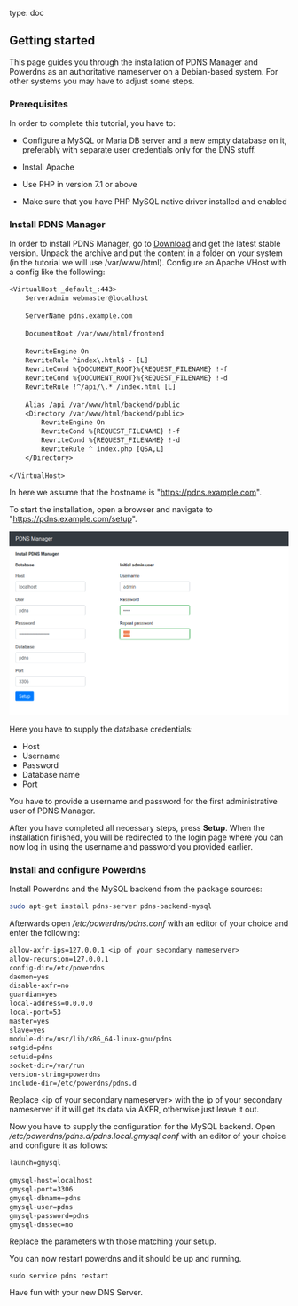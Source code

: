 type: doc

## Getting started

This page guides you through the installation of PDNS Manager and
Powerdns as an authoritative nameserver on a Debian-based system. For other
systems you may have to adjust some steps.

### Prerequisites

In order to complete this tutorial, you have to:

 * Configure a MySQL or Maria DB server and a new empty database 
on it, preferably with separate user credentials only for the DNS 
stuff.

 * Install Apache

 * Use PHP in version 7.1 or above

 * Make sure that you have PHP MySQL native driver installed and enabled

### Install PDNS Manager

In order to install PDNS Manager, go to [Download](download.md) and get 
the latest stable version. Unpack the archive and put the content in a 
folder on your system (in the tutorial we will use /var/www/html). Configure
an Apache VHost with a config like the following:

```
<VirtualHost _default_:443>
    ServerAdmin webmaster@localhost

    ServerName pdns.example.com

    DocumentRoot /var/www/html/frontend

    RewriteEngine On
    RewriteRule ^index\.html$ - [L]
    RewriteCond %{DOCUMENT_ROOT}%{REQUEST_FILENAME} !-f
    RewriteCond %{DOCUMENT_ROOT}%{REQUEST_FILENAME} !-d
    RewriteRule !^/api/\.* /index.html [L]

    Alias /api /var/www/html/backend/public
    <Directory /var/www/html/backend/public>
        RewriteEngine On
        RewriteCond %{REQUEST_FILENAME} !-f
        RewriteCond %{REQUEST_FILENAME} !-d
        RewriteRule ^ index.php [QSA,L]
    </Directory>

</VirtualHost>
```

In here we assume that the hostname is "https://pdns.example.com".

To start the installation, open a browser and navigate to 
"https://pdns.example.com/setup".

![Screenshot Installation](img/quickstart.md/screenshot_installer.png)

Here you have to supply the database credentials:

* Host
* Username
* Password
* Database name
* Port

You have to provide a username and password for the first administrative user
of PDNS Manager.

After you have completed all necessary steps, press **Setup**.
When the installation finished, you will be redirected to the login page where
you can now log in using the username and password you provided earlier.

### Install and configure Powerdns

Install Powerdns and the MySQL backend from the package sources:
```bash
sudo apt-get install pdns-server pdns-backend-mysql
```

Afterwards open */etc/powerdns/pdns.conf* with an editor of your choice 
and enter the following:
```
allow-axfr-ips=127.0.0.1 <ip of your secondary nameserver> 
allow-recursion=127.0.0.1
config-dir=/etc/powerdns
daemon=yes
disable-axfr=no
guardian=yes
local-address=0.0.0.0
local-port=53
master=yes
slave=yes
module-dir=/usr/lib/x86_64-linux-gnu/pdns
setgid=pdns
setuid=pdns
socket-dir=/var/run
version-string=powerdns
include-dir=/etc/powerdns/pdns.d
```

Replace &lt;ip of your secondary nameserver&gt; with the ip of your 
secondary nameserver if it will get its data via AXFR, otherwise just 
leave it out.

Now you have to supply the configuration for the MySQL backend. 
Open */etc/powerdns/pdns.d/pdns.local.gmysql.conf* with an editor of
your choice and configure it as follows:

```
launch=gmysql

gmysql-host=localhost
gmysql-port=3306
gmysql-dbname=pdns
gmysql-user=pdns
gmysql-password=pdns
gmysql-dnssec=no

```
Replace the parameters with those matching your setup.

You can now restart powerdns and it should be up and running.
```
sudo service pdns restart 
```

Have fun with your new DNS Server.
